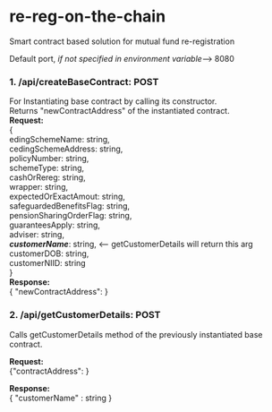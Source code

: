 # re-reg-on-the-chain
Smart contract based solution for mutual fund re-registration

Default port, _if not specified in environment variable_--> 8080

### 1. /api/createBaseContract: POST  
For Instantiating base contract by calling its constructor.  
Returns "newContractAddress" of the instantiated contract.  
**Request:**  
{  
  edingSchemeName: string,  
  cedingSchemeAddress: string,  
  policyNumber: string,  
  schemeType: string,  
  cashOrRereg: string,  
  wrapper: string,  
  expectedOrExactAmout: string,  
  safeguardedBenefitsFlag: string,  
  pensionSharingOrderFlag: string,  
  guaranteesApply: string,  
  adviser: string,  
  _**customerName**_: string, <-- getCustomerDetails will return this arg  
  customerDOB: string,  
  customerNIID: string  
}  
**Response:**  
{ "newContractAddress": <hex address of the deployed contract> }  
  
### 2. /api/getCustomerDetails: POST  
Calls getCustomerDetails method of the previously instantiated base contract.  
  
**Request:**  
{"contractAddress": <hex address of the contract to be used>}  

**Response:**  
{ "customerName" : string }  

